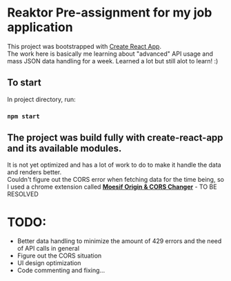 # Reaktor Pre-assignment for my job application

This project was bootstrapped with [Create React App](https://github.com/facebook/create-react-app).  
The work here is basically me learning about "advanced" API usage and mass JSON data handling for a week. Learned a lot but still alot to learn! :)  

## To start


In project directory, run:

### `npm start`

## The project was build fully with create-react-app and its available modules.

It is not yet optimized and has a lot of work to do to make it handle the data and renders better.  
Couldn't figure out the CORS error when fetching data for the time being, so I used a chrome extension called **[Moesif Origin & CORS Changer](https://chrome.google.com/webstore/detail/moesif-origin-cors-change/digfbfaphojjndkpccljibejjbppifbc)** - TO BE RESOLVED  

# TODO:

- Better data handling to minimize the amount of 429 errors and the need of API calls in general
- Figure out the CORS situation
- UI design optimization
- Code commenting and fixing...
